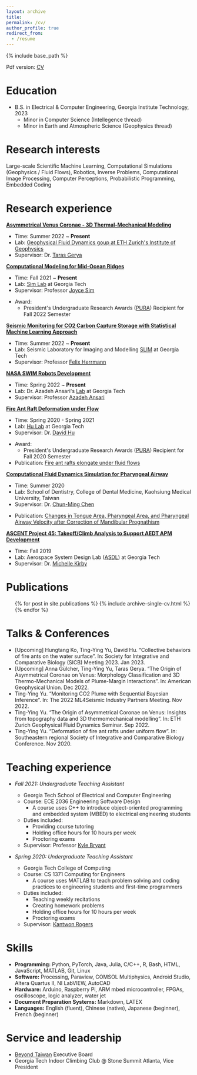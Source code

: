 ```yaml
---
layout: archive
title: 
permalink: /cv/
author_profile: true
redirect_from:
  - /resume
---
```


{% include base_path %}

Pdf version: [CV](https://rosenyu304.github.io/files/All_CV_10232022.pdf)

Education
====================
* B.S. in Electrical & Computer Engineering, Georgia Institute Technology, 2023
  * Minor in Computer Science (Intellegence thread)
  * Minor in Earth and Atmospheric Science (Geophysics thread)

Research interests
======================
Large-scale Scientific Machine Learning, Computational Simulations (Geophysics / Fluid Flows), Robotics, Inverse Problems, Computational Image Processing, Computer Perceptions, Probabilistic Programming, Embedded Coding 


Research experience
======================
[**Asymmetrical Venus Coronae - 3D Thermal-Mechanical Modeling**](https://rosenyu304.github.io/research/research_1/)
* Time: Summer 2022 ~ **Present**
* Lab: [Geophysical Fluid Dynamics goup at ETH Zurich's Institute of Geophysics](https://geophysics.ethz.ch/research/groups/gfd.html)
* Supervisor: Dr. [Taras Gerya](http://jupiter.ethz.ch/~tgerya/)

[**Computational Modeling for Mid-Ocean Ridges**](https://rosenyu304.github.io/research/research_3/)
* Time: Fall 2021 ~ **Present**
* Lab: [Sim Lab](https://joycesim.github.io/) at Georgia Tech
* Supervisor: Professor [Joyce Sim](https://joycesim.github.io/)

<!-- * Research Tasks: 
  * Evaluating the evolution of the global ridge system by considering the processes of melt focusing beneath mid-ocean ridges using two phase flow models
  * Using [Terraferma](http://terraferma.github.io/) to make computational model of mid-ocean ridge’s mantle convection
  * Investigating in special melting patterns at mid-ocean ridges and comparing them with the seismic data using [VBR calculator](https://vbr-calc.github.io/vbr/) --->

* Award: 
  * President's Undergraduate Research Awards ([PURA](https://undergradresearch.gatech.edu/content/presidents-undergraduate-research-awards)) Recipient for Fall 2022 Semester

[**Seismic Monitoring for CO2 Carbon Capture Storage with Statistical Machine Learning Approach**](https://rosenyu304.github.io/research/research_2/)
* Time: Summer 2022 ~ **Present**
* Lab: Seismic Laboratory for Imaging and Modelling [SLIM](https://slim.gatech.edu/whatisslim) at Georgia Tech
* Supervisor: Professor [Felix Herrmann](https://slim.gatech.edu/people/felix-j-herrmann)

<!-- * Research Tasks: 
  * Building statistical neural network classifiers for [CO2 leakage detection](https://slim.gatech.edu/research/geological-carbon-storage)
  * Utilizing [Gen.jl](https://www.gen.dev/) to build a stochastic model of the evolution of the CO2 storage in time with the approach of sequential-bayesian inferencing
  * Training [Conditional Normalizing Flow](https://github.com/slimgroup/SLIMTutorials/blob/main/08_conditional_normalizing_flow.ipynb) network using the proxy model and seismic observation of the CO2 storage  --->

[**NASA SWIM Robots Development**](https://rosenyu304.github.io/research/research_4/)
* Time: Spring 2022 ~ **Present**
* Lab: Dr. Azadeh Ansari's [Lab](https://aansari.ece.gatech.edu/) at Georgia Tech
* Supervisor: Professor [Azadeh Ansari](https://www.ece.gatech.edu/faculty-staff-directory/azadeh-ansari)

<!-- * Research Tasks: 
  * Simulating the swarm behaviors of underwater robots using [Processing](https://processing.org/)
  * Developing code for continuously reading the environment's pressure and temperature using Seeeduino-XIAO microcontroller and MS5803 Pressure Sensor.
  * Investigating in optical wireless communication of robots operating underwater.  --->

[**Fire Ant Raft Deformation under Flow**](https://rosenyu304.github.io/research/research_5/)
* Time: Spring 2020 - Spring 2021
* Lab: [Hu Lab]([https://joycesim.github.io/](https://hu.gatech.edu/)) at Georgia Tech
* Supervisor: Dr. [David Hu](https://hu.gatech.edu/about/)

<!-- * Research Tasks: 
  * Investigated ants’ active elongating mechanism that helps adapt to fluid flows which may provide insights for designing an intelligent swarm robotic system
  * Discovered the fire ant rafts deformation on the water over 10 hour and quantify the force response using computational imaging package in MATLAB
  * Used COMSOL to build computational fluid dynamic models and confirming the experiment force-stress ratio result  --->

* Award: 
  * President's Undergraduate Research Awards ([PURA](https://undergradresearch.gatech.edu/content/presidents-undergraduate-research-awards)) Recipient for Fall 2020 Semester
* Publication: [Fire ant rafts elongate under fluid flows](https://doi.org/10.1088/1748-3190/ac6d98)

[**Computational Fluid Dynamics Simulation for Pharyngeal Airway**](https://rosenyu304.github.io/research/research_6/)
* Time: Summer 2020
* Lab: School of Dentistry, College of Dental Medicine, Kaohsiung Medical University, Taiwan
* Supervisor: Dr. [Chun-Ming Chen](https://dent.kmu.edu.tw/images/%E9%99%B3%E4%BF%8A%E6%98%8E%E8%80%81%E5%B8%AB%E5%80%8B%E4%BA%BACV.pdf)

<!-- * Research Tasks: 
  * Discovered the correlation between the amount of mandibular setback, and the related changes of the tongue area, pharyngeal area, and pharyngeal airflow velocity.
  * Created AutoCAD models of the serial cephalograms from 25 patients treated for mandibular prognathis
  * Conducted computational fluid dynamic analysis on pharyngeal airflow velocity of pharyngeal airways’ CAD models  --->

* Publication: [Changes in Tongue Area, Pharyngeal Area, and Pharyngeal Airway Velocity after Correction of Mandibular Prognathism](https://doi.org/10.3390/jcm10194560)

[**ASCENT Project 45: Takeoff/Climb Analysis to Support AEDT APM Development**](https://rosenyu304.github.io/research/research_7/)
* Time: Fall 2019
* Lab: Aerospace System Design Lab ([ASDL](https://www.asdl.gatech.edu/)) at Georgia Tech
* Supervisor: Dr. [Michelle Kirby](https://www.asdl.gatech.edu/Michelle_Kirby.html)

<!-- * Research Tasks: 
  * Developed a robust set of recommendations for improved estimation processes for takeoff weight, reduced thrust takeoffs, and departure profiles within AEDT
  * Calculated aircrafts’ velocity, thrust, and temperature based on the raw data of 200 types of planes
  * Used AEDT 3C software to analyze departure procedures of aircrafts based on FAA standards  --->


Publications
======
  <ul>{% for post in site.publications %}
    {% include archive-single-cv.html %}
  {% endfor %}</ul>

Talks & Conferences
======
*	[Upcoming] Hungtang Ko, Ting-Ying Yu, David Hu. “Collective behaviors of fire ants on the water surface”. In: Society for Integrative and Comparative Biology (SICB) Meeting 2023. Jan 2023. 
*	[Upcoming] Anna Gülcher, Ting-Ying Yu, Taras Gerya. “The Origin of Asymmetrical Coronae on Venus: Morphology Classification and 3D Thermo-Mechanical Models of Plume-Margin Interactions”. In: American Geophysical Union. Dec 2022.
*	Ting-Ying Yu. “Monitoring CO2 Plume with Sequential Bayesian Inference”. In: The 2022 ML4Seismic Industry Partners Meeting. Nov 2022. 
*	Ting-Ying Yu. “The Origin of Asymmetrical Coronae on Venus: Insights from topography data and 3D thermomechanical modelling”. In: ETH Zurich Geophysical Fluid Dynamics Seminar. Sep 2022.  
*	Ting-Ying Yu. “Deformation of fire ant rafts under uniform flow”. In: Southeastern regional Society of Integrative and Comparative Biology Conference. Nov 2020. 


Teaching experience
======
* <i>Fall 2021: Undergraduate Teaching Assistant</i>
  * Georgia Tech School of Electrical and Computer Engineering
  * Course: ECE 2036 Engineering Software Design
    * A course uses C++ to introduce object-oriented programming and embedded system (MBED) to electrical engineering students
  * Duties included: 
    * Providing course tutoring
    * Holding office hours for 10 hours per week
    * Proctoring exams
  * Supervisor: Professor [Kyle Bryant](kyle.bryan@gtri.gatech.edu)

* <i>Spring 2020: Undergraduate Teaching Assistant</i>
  * Georgia Tech College of Computing
  * Course: CS 1371 Computing for Engineers
    * A course uses MATLAB to teach problem solving and coding practices to engineering students and first-time programmers
  * Duties included: 
    * Teaching weekly recitations
    * Creating homework problems
    * Holding office hours for 10 hours per week
    * Proctoring exams
  * Supervisor: [Kantwon Rogers]([kyle.bryan@gtri.gatech.edu](https://www.kantwon.com/))



Skills
======
* **Programming:**  Python, PyTorch, Java, Julia, C/C++, R, Bash, HTML, JavaScript, MATLAB, Git, Linux
* **Software:**  Processing, Paraview, COMSOL Multiphysics, Android Studio, Altera Quartus II, NI LabVIEW, AutoCAD
* **Hardware:** Arduino, Raspberry Pi, ARM mbed microcontroller, FPGAs, oscilloscope, logic analyzer, water jet
* **Document Preparation Systems:** Markdown, LATEX
* **Languages:**  English (fluent), Chinese (native), Japanese (beginner), French (beginner)
  
Service and leadership
======
* [Beyond Taiwan](https://beyondtw.wordpress.com/) Executive Board
* Georgia Tech Indoor Climbing Club @ Stone Summit Atlanta, Vice President
